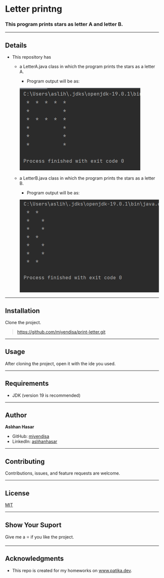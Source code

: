 # Letter printng

### This program prints stars as letter A and letter B.

---

## Details
* This repository has
    * a LetterA.java class in which the program prints the stars as
a letter A.
      *  Program output will be as:

      ![img_1.png](img_1.png)
  
    * a LetterB.java class in which the program prints the stars as
      a letter B.
      *  Program output will be as:
      
      ![img.png](img.png)

---

## Installation
Clone the project.
> https://github.com/miyendisa/print-letter.git

---

## Usage
After cloning the project, open it with the ide you used.

---

## Requirements
* JDK (version 19 is recommended)

---

## Author
**Aslıhan Hasar**

* GitHub: [miyendisa](https://github.com/miyendisa)
* LinkedIn: [aslıhanhasar](https://www.linkedin.com/in/asl%C4%B1hanhasar
  )
---

## Contributing
Contributions, issues, and feature requests are welcome.

---

## License

[MIT](https://choosealicense.com/licenses/mit/)

---

## Show Your Suport
Give me a &#11088; if you like the project.

---

## Acknowledgments
* This repo is created for my homeworks on www.patika.dev.
